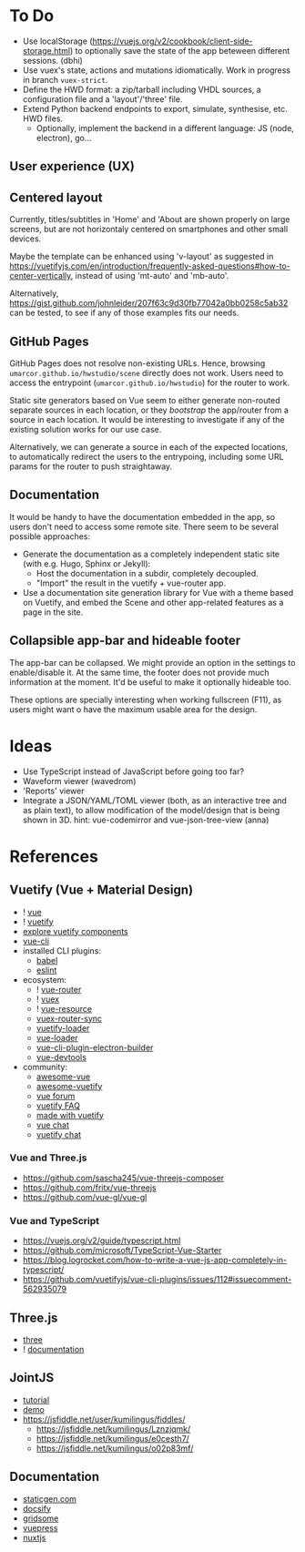 # To Do

- Use localStorage (https://vuejs.org/v2/cookbook/client-side-storage.html) to optionally save the state of the app beteween different sessions. (dbhi)
- Use vuex's state, actions and mutations idiomatically. Work in progress in branch `vuex-strict`.
- Define the HWD format: a zip/tarball including VHDL sources, a configuration file and a 'layout'/'three' file.
- Extend Python backend endpoints to export, simulate, synthesise, etc. HWD files.
  -  Optionally, implement the backend in a different language: JS (node, electron), go...

## User experience (UX)

## Centered layout

Currently, titles/subtitles in 'Home' and 'About are shown properly on large screens, but are not horizontaly centered on
smartphones and other small devices.

Maybe the template can be enhanced using 'v-layout' as suggested in https://vuetifyjs.com/en/introduction/frequently-asked-questions#how-to-center-vertically, instead of using 'mt-auto' and 'mb-auto'.

Alternatively, https://gist.github.com/johnleider/207f63c9d30fb77042a0bb0258c5ab32 can be tested, to see if any of those examples fits our needs.

## GitHub Pages

GitHub Pages does not resolve non-existing URLs. Hence, browsing `umarcor.github.io/hwstudio/scene` directly does not work. Users need to access the entrypoint (`umarcor.github.io/hwstudio`) for the router to work.

Static site generators based on Vue seem to either generate non-routed separate sources in each location, or they *bootstrap* the app/router from a source in each location. It would be interesting to investigate if any of the existing solution works for our use case.

Alternatively, we can generate a source in each of the expected locations, to automatically redirect the users to the entrypoing, including some URL params for the router to push straightaway.

## Documentation

It would be handy to have the documentation embedded in the app, so users don't need to access some remote site. There seem to be several possible approaches:

- Generate the documentation as a completely independent static site (with e.g. Hugo, Sphinx or Jekyll):
  - Host the documentation in a subdir, completely decoupled.
  - "Import" the result in the vuetify + vue-router app.
- Use a documentation site generation library for Vue with a theme based on Vuetify, and embed the Scene and other app-related features as a page in the site.

## Collapsible app-bar and hideable footer

The app-bar can be collapsed. We might provide an option in the settings to enable/disable it. At the same time, the footer does not provide much information at the moment. It'd be useful to make it optionally hideable too.

These options are specially interesting when working fullscreen (F11), as users might want o have the maximum usable area for the design.

# Ideas

- Use TypeScript instead of JavaScript before going too far?
- Waveform viewer (wavedrom)
- 'Reports' viewer
- Integrate a JSON/YAML/TOML viewer (both, as an interactive tree and as plain text), to allow modification of the model/design that is being shown in 3D. hint: vue-codemirror and vue-json-tree-view (anna)

# References

## Vuetify (Vue + Material Design)

- ! [vue](https://vuejs.org)
- ! [vuetify](https://vuetifyjs.com)
- [explore vuetify components](https://vuetifyjs.com/components/api-explorer)
- [vue-cli](https://github.com/vuejs/vue-cli/tree/dev/docs)
- installed CLI plugins:
  - [babel](https://github.com/vuejs/vue-cli/tree/dev/packages/%40vue/cli-plugin-babel)
  - [eslint](https://github.com/vuejs/vue-cli/tree/dev/packages/%40vue/cli-plugin-eslint)
- ecosystem:
  - ! [vue-router](https://router.vuejs.org/guide/)
  - ! [vuex](https://vuex.vuejs.org/)
  - ! [vue-resource](https://github.com/pagekit/vue-resource)
  - [vuex-router-sync](https://github.com/vuejs/vuex-router-sync)
  - [vuetify-loader](https://github.com/vuetifyjs/vuetify-loader)
  - [vue-loader](https://vue-loader.vuejs.org/en)
  - [vue-cli-plugin-electron-builder](https://nklayman.github.io/vue-cli-plugin-electron-builder/)
  - [vue-devtools](https://github.com/vuejs/vue-devtools#vue-devtools)
- community:
  - [awesome-vue](https://github.com/vuejs/awesome-vue)
  - [awesome-vuetify](https://github.com/vuetifyjs/awesome-vuetify)
  - [vue forum](https://forum.vuejs.org)
  - [vuetify FAQ](https://vuetifyjs.com/getting-started/frequently-asked-questions)
  - [made with vuetify](https://madewithvuejs.com/vuetify)
  - [vue chat](https://chat.vuejs.org)
  - [vuetify chat](https://community.vuetifyjs.com)

### Vue and Three.js

- https://github.com/sascha245/vue-threejs-composer
- https://github.com/fritx/vue-threejs
- https://github.com/vue-gl/vue-gl

### Vue and TypeScript

- https://vuejs.org/v2/guide/typescript.html
- https://github.com/microsoft/TypeScript-Vue-Starter
- https://blog.logrocket.com/how-to-write-a-vue-js-app-completely-in-typescript/
- https://github.com/vuetifyjs/vue-cli-plugins/issues/112#issuecomment-562935079

## Three.js

- [three](https://threejs.org/)
- ! [documentation](https://threejs.org/docs/)

## JointJS

- [tutorial](https://resources.jointjs.com/tutorial)
- [demo](https://resources.jointjs.com/demos/kitchensink)
- https://jsfiddle.net/user/kumilingus/fiddles/
  - https://jsfiddle.net/kumilingus/Lznzjqmk/
  - https://jsfiddle.net/kumilingus/e0cesth7/
  - https://jsfiddle.net/kumilingus/o02p83mf/

## Documentation

- [staticgen.com](https://www.staticgen.com/)
- [docsify](https://docsify.js.org/#/)
- [gridsome](https://gridsome.org/)
- [vuepress](https://vuepress.vuejs.org/)
- [nuxtjs](https://nuxtjs.org/)
